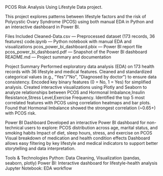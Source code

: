 PCOS Risk Analysis Using Lifestyle Data project.

This project explores patterns between lifestyle factors and the risk of Polycystic Ovary Syndrome (PCOS) using both manual EDA in Python and an interactive dashboard in Power BI.

Files Included
Cleaned-Data.csv — Preprocessed dataset (173 records, 36 features)
code.ipynb — Python notebook with manual EDA and visualizations
pcos_power_bi_dashboard.pbix — Power BI report file
pcos_power_bi_dashboard.pdf — Snapshot of the Power BI dashboard
README.md — Project summary and documentation

Project Summary
Performed exploratory data analysis (EDA) on 173 health records with 36 lifestyle and medical features.
Cleaned and standardized categorical values (e.g., "Yes"/"No", "Diagnosed by doctor") to ensure data consistency.
Encoded key binary features (0 = No, 1 = Yes) for simplified analysis.
Created interactive visualizations using Plotly and Seaborn to analyze relationships between PCOS and Hormonal Imbalance,Insulin Resistance,Stress Level,Exercise Frequency.
Identified the top 5 most correlated features with PCOS using correlation heatmaps and bar plots.
Found that Hormonal Imbalance showed the strongest correlation (~0.65+) with PCOS risk.

Power BI Dashboard
Developed an interactive Power BI dashboard for non-technical users to explore:
PCOS distribution across age, marital status, and smoking habits
Impact of diet, sleep hours, stress, and exercise on PCOS
Visual breakdown of medication and health condition effects
Dashboard allows easy filtering by key lifestyle and medical indicators to support better storytelling and data interpretation.

Tools & Technologies
Python: Data Cleaning, Visualization (pandas, seaborn, plotly)
Power BI: Interactive dashboard for lifestyle-health analysis
Jupyter Notebook: EDA workflow
